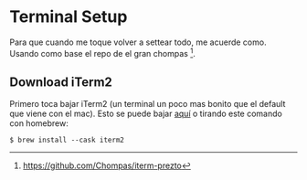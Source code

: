 # Terminal Setup

Para que cuando me toque volver a settear todo, me acuerde como. Usando como base el repo de el gran chompas [^0].

## Download iTerm2

Primero toca bajar iTerm2 (un terminal un poco mas bonito que el default que viene con el mac). Esto se puede bajar [aquí](https://iterm2.com/downloads.html) o tirando este comando con homebrew:
```
$ brew install --cask iterm2
```

[^0]: https://github.com/Chompas/iterm-prezto
